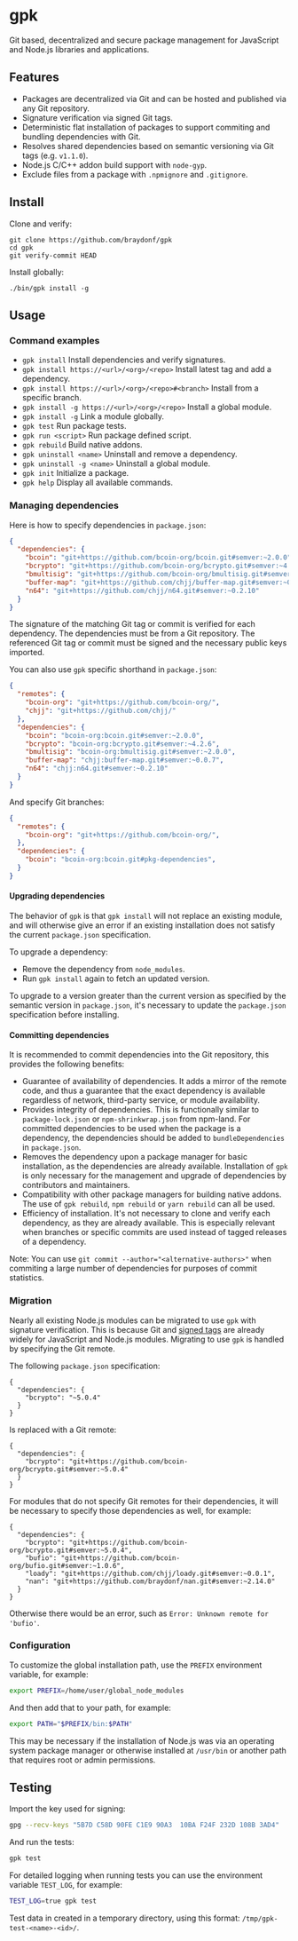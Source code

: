 # gpk

Git based, decentralized and secure package management for JavaScript and
Node.js libraries and applications.

## Features

- Packages are decentralized via Git and can be hosted and published
  via any Git repository.
- Signature verification via signed Git tags.
- Deterministic flat installation of packages to support commiting
  and bundling dependencies with Git.
- Resolves shared dependencies based on semantic versioning via Git
  tags (e.g. `v1.1.0`).
- Node.js C/C++ addon build support with `node-gyp`.
- Exclude files from a package with `.npmignore` and `.gitignore`.

## Install

Clone and verify:
```
git clone https://github.com/braydonf/gpk
cd gpk
git verify-commit HEAD
```

Install globally:
```
./bin/gpk install -g
```

## Usage

### Command examples

- `gpk install` Install dependencies and verify signatures.
- `gpk install https://<url>/<org>/<repo>` Install latest tag and add a dependency.
- `gpk install https://<url>/<org>/<repo>#<branch>` Install from a specific branch.
- `gpk install -g https://<url>/<org>/<repo>` Install a global module.
- `gpk install -g` Link a module globally.
- `gpk test` Run package tests.
- `gpk run <script>` Run package defined script.
- `gpk rebuild` Build native addons.
- `gpk uninstall <name>` Uninstall and remove a dependency.
- `gpk uninstall -g <name>` Uninstall a global module.
- `gpk init` Initialize a package.
- `gpk help` Display all available commands.

### Managing dependencies

Here is how to specify dependencies in `package.json`:

```json
{
  "dependencies": {
    "bcoin": "git+https://github.com/bcoin-org/bcoin.git#semver:~2.0.0",
    "bcrypto": "git+https://github.com/bcoin-org/bcrypto.git#semver:~4.2.6",
    "bmultisig": "git+https://github.com/bcoin-org/bmultisig.git#semver:~2.0.0",
    "buffer-map": "git+https://github.com/chjj/buffer-map.git#semver:~0.0.7",
    "n64": "git+https://github.com/chjj/n64.git#semver:~0.2.10"
  }
}
```
The signature of the matching Git tag or commit is verified for each
dependency. The dependencies must be from a Git repository. The referenced
Git tag or commit must be signed and the necessary public keys imported.

You can also use `gpk` specific shorthand in `package.json`:

```json
{
  "remotes": {
    "bcoin-org": "git+https://github.com/bcoin-org/",
    "chjj": "git+https://github.com/chjj/"
  },
  "dependencies": {
    "bcoin": "bcoin-org:bcoin.git#semver:~2.0.0",
    "bcrypto": "bcoin-org:bcrypto.git#semver:~4.2.6",
    "bmultisig": "bcoin-org:bmultisig.git#semver:~2.0.0",
    "buffer-map": "chjj:buffer-map.git#semver:~0.0.7",
    "n64": "chjj:n64.git#semver:~0.2.10"
  }
}
```

And specify Git branches:

```json
{
  "remotes": {
    "bcoin-org": "git+https://github.com/bcoin-org/",
  },
  "dependencies": {
    "bcoin": "bcoin-org:bcoin.git#pkg-dependencies",
  }
}
```

#### Upgrading dependencies

The behavior of `gpk` is that `gpk install` will not replace an existing
module, and will otherwise give an error if an existing installation does
not satisfy the current `package.json` specification.

To upgrade a dependency:

- Remove the dependency from `node_modules`.
- Run `gpk install` again to fetch an updated version.

To upgrade to a version greater than the current version
as specified by the semantic version in `package.json`, it's
necessary to update the `package.json` specification before
installing.

#### Committing dependencies

It is recommended to commit dependencies into the Git repository, this
provides the following benefits:
- Guarantee of availability of dependencies. It adds a mirror of the
  remote code, and thus a guarantee that the exact dependency is available
  regardless of network, third-party service, or module availability.
- Provides integrity of dependencies. This is functionally similar
  to `package-lock.json` or `npm-shrinkwrap.json` from npm-land. For
  committed dependencies to be used when the package is a dependency, the
  dependencies should be added to `bundleDependencies` in `package.json`.
- Removes the dependency upon a package manager for basic installation,
  as the dependencies are already available. Installation of `gpk` is
  only necessary for the management and upgrade of dependencies by
  contributors and maintainers.
- Compatibility with other package managers for building native addons.
  The use of `gpk rebuild`, `npm rebuild` or `yarn rebuild` can all
  be used.
- Efficiency of installation. It's not necessary to clone and verify
  each dependency, as they are already available. This is especially
  relevant when branches or specific commits are used instead of tagged
  releases of a dependency.

Note: You can use `git commit --author="<alternative-authors>"` when
commiting a large number of dependencies for purposes of commit statistics.

### Migration

Nearly all existing Node.js modules can be migrated to use `gpk` with signature
verification. This is because Git and [signed tags][signed-tags] are already
widely for JavaScript and Node.js modules. Migrating to use `gpk` is handled
by specifying the Git remote.

The following `package.json` specification:

```
{
  "dependencies": {
    "bcrypto": "~5.0.4"
  }
}
```

Is replaced with a Git remote:
```
{
  "dependencies": {
    "bcrypto": "git+https://github.com/bcoin-org/bcrypto.git#semver:~5.0.4"
  }
}
```

For modules that do not specify Git remotes for their dependencies, it will
be necessary to specify those dependencies as well, for example:

```
{
  "dependencies": {
    "bcrypto": "git+https://github.com/bcoin-org/bcrypto.git#semver:~5.0.4",
    "bufio": "git+https://github.com/bcoin-org/bufio.git#semver:~1.0.6",
    "loady": "git+https://github.com/chjj/loady.git#semver:~0.0.1",
    "nan": "git+https://github.com/braydonf/nan.git#semver:~2.14.0"
  }
}
```

Otherwise there would be an error, such as `Error: Unknown remote for 'bufio'`.

### Configuration

To customize the global installation path, use the
`PREFIX` environment variable, for example:

```sh
export PREFIX=/home/user/global_node_modules
```

And then add that to your path, for example:
```sh
export PATH="$PREFIX/bin:$PATH"
```

This may be necessary if the installation of Node.js
was via an operating system package manager or otherwise
installed at `/usr/bin` or another path that requires
root or admin permissions.

## Testing

Import the key used for signing:

```sh
gpg --recv-keys "5B7D C58D 90FE C1E9 90A3  10BA F24F 232D 108B 3AD4"
```

And run the tests:
```sh
gpk test
```

For detailed logging when running tests you can use
the environment variable `TEST_LOG`, for example:

```sh
TEST_LOG=true gpk test
```

Test data in created in a temporary directory, using
this format: `/tmp/gpk-test-<name>-<id>/`.

[signed-tags]: https://git-scm.com/book/en/v2/Git-Tools-Signing-Your-Work
